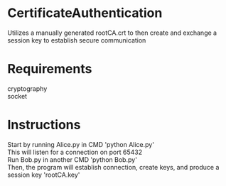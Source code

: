 # CertificateAuthentication
Utilizes a manually generated rootCA.crt to then create and exchange a session key to establish secure communication

# Requirements
cryptography<br>
socket<br>

# Instructions
Start by running Alice.py in CMD 'python Alice.py'<br>
This will listen for a connection on port 65432<br>
Run Bob.py in another CMD 'python Bob.py'<br>
Then, the program will establish connection, create keys, and produce a session key 'rootCA.key'<br>
